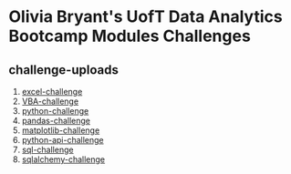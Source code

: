# Olivia Bryant's UofT Data Analytics Bootcamp Modules Challenges

## challenge-uploads
1. [excel-challenge](https://github.com/xlivia/challenge-uploads/tree/main/excel-challenge)
2. [VBA-challenge](/tree/main/VBA-challenge)
3. [python-challenge]()
4. [pandas-challenge]()
5. [matplotlib-challenge]()
6. [python-api-challenge]()
7. [sql-challenge]()
8. [sqlalchemy-challenge]()